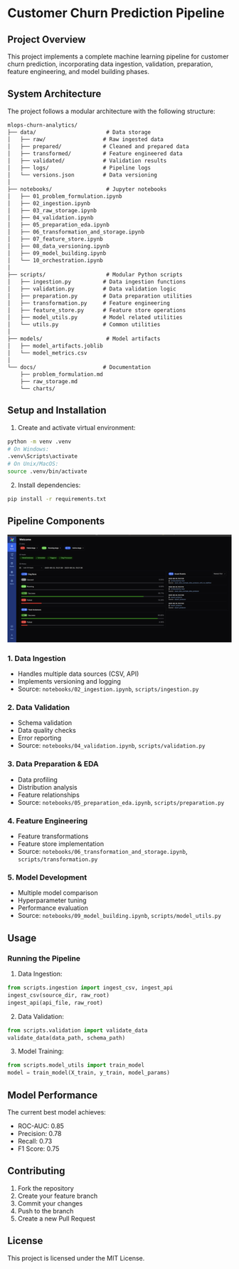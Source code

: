 # Customer Churn Prediction Pipeline

## Project Overview
This project implements a complete machine learning pipeline for customer churn prediction, incorporating data ingestion, validation, preparation, feature engineering, and model building phases.

## System Architecture

The project follows a modular architecture with the following structure:

```
mlops-churn-analytics/
├── data/                      # Data storage
│   ├── raw/                  # Raw ingested data
│   ├── prepared/             # Cleaned and prepared data
│   ├── transformed/          # Feature engineered data
│   ├── validated/            # Validation results
│   ├── logs/                 # Pipeline logs
│   └── versions.json         # Data versioning
│
├── notebooks/                 # Jupyter notebooks
│   ├── 01_problem_formulation.ipynb
│   ├── 02_ingestion.ipynb
│   ├── 03_raw_storage.ipynb
│   ├── 04_validation.ipynb
│   ├── 05_preparation_eda.ipynb
│   ├── 06_transformation_and_storage.ipynb
│   ├── 07_feature_store.ipynb
│   ├── 08_data_versioning.ipynb
│   ├── 09_model_building.ipynb
│   └── 10_orchestration.ipynb
│
├── scripts/                   # Modular Python scripts
│   ├── ingestion.py          # Data ingestion functions
│   ├── validation.py         # Data validation logic
│   ├── preparation.py        # Data preparation utilities
│   ├── transformation.py     # Feature engineering
│   ├── feature_store.py      # Feature store operations
│   ├── model_utils.py        # Model related utilities
│   └── utils.py              # Common utilities
│
├── models/                    # Model artifacts
│   ├── model_artifacts.joblib
│   └── model_metrics.csv
│
└── docs/                     # Documentation
    ├── problem_formulation.md
    ├── raw_storage.md
    └── charts/
```

## Setup and Installation

1. Create and activate virtual environment:
```bash
python -m venv .venv
# On Windows:
.venv\Scripts\activate
# On Unix/MacOS:
source .venv/bin/activate
```

2. Install dependencies:
```bash
pip install -r requirements.txt
```

## Pipeline Components

![Airflow Implementation](airflow_implementation.png)

### 1. Data Ingestion
- Handles multiple data sources (CSV, API)
- Implements versioning and logging
- Source: `notebooks/02_ingestion.ipynb`, `scripts/ingestion.py`

### 2. Data Validation
- Schema validation
- Data quality checks
- Error reporting
- Source: `notebooks/04_validation.ipynb`, `scripts/validation.py`

### 3. Data Preparation & EDA
- Data profiling
- Distribution analysis
- Feature relationships
- Source: `notebooks/05_preparation_eda.ipynb`, `scripts/preparation.py`

### 4. Feature Engineering
- Feature transformations
- Feature store implementation
- Source: `notebooks/06_transformation_and_storage.ipynb`, `scripts/transformation.py`

### 5. Model Development
- Multiple model comparison
- Hyperparameter tuning
- Performance evaluation
- Source: `notebooks/09_model_building.ipynb`, `scripts/model_utils.py`

## Usage

### Running the Pipeline
1. Data Ingestion:
```python
from scripts.ingestion import ingest_csv, ingest_api
ingest_csv(source_dir, raw_root)
ingest_api(api_file, raw_root)
```

2. Data Validation:
```python
from scripts.validation import validate_data
validate_data(data_path, schema_path)
```

3. Model Training:
```python
from scripts.model_utils import train_model
model = train_model(X_train, y_train, model_params)
```

## Model Performance
The current best model achieves:
- ROC-AUC: 0.85
- Precision: 0.78
- Recall: 0.73
- F1 Score: 0.75

## Contributing
1. Fork the repository
2. Create your feature branch
3. Commit your changes
4. Push to the branch
5. Create a new Pull Request

## License
This project is licensed under the MIT License.
